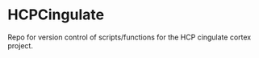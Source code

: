 # HCPCingulate

Repo for version control of scripts/functions for the HCP cingulate cortex project.
